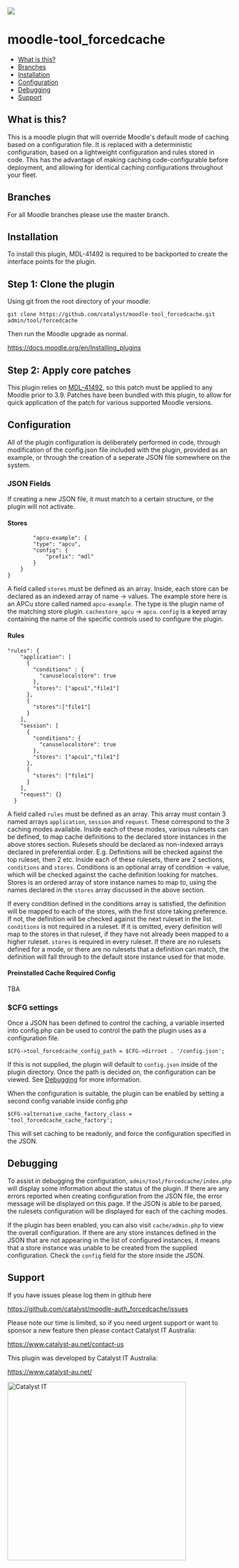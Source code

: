 <a href="https://travis-ci.org/Peterburnett/moodle-tool_forcedcache">
<img src="https://travis-ci.org/Peterburnett/moodle-tool_forcedcache.svg?branch=master">
</a>

# moodle-tool_forcedcache

* [What is this?](#what-is-this)
* [Branches](#branches)
* [Installation](#installation)
* [Configuration](#configuration)
* [Debugging](#debugging)
* [Support](#Support)

## What is this?

This is a moodle plugin that will override Moodle's default mode of caching based on a configuration file.
It is replaced with a deterministic configuration, based on a lightweight configuration and rules stored in code.
This has the advantage of making caching code-configurable before deployment, and allowing for identical caching
configurations throughout your fleet.

## Branches

For all Moodle branches please use the master branch.

## Installation

To install this plugin, MDL-41492 is required to be backported to create the interface points for the plugin.

Step 1: Clone the plugin
------------------------

Using git from the root directory of your moodle:

```
git clone https://github.com/catalyst/moodle-tool_forcedcache.git admin/tool/forcedcache
```

Then run the Moodle upgrade as normal.


https://docs.moodle.org/en/Installing_plugins


Step 2: Apply core patches
--------------------------

This plugin relies on [MDL-41492](https://tracker.moodle.org/browse/MDL-41492), so this patch must be applied to any Moodle prior
to 3.9. Patches have been bundled with this plugin, to allow for quick application of the patch for various supported Moodle versions.

## Configuration
All of the plugin configuration is deliberately performed in code, through modification of the config.json file included with the plugin, provided as an example, or through the creation of a seperate JSON file somewhere on the system.

### JSON Fields
If creating a new JSON file, it must match to a certain structure, or the plugin will not activate.

#### Stores
```"stores": {
        "apcu-example": {
        "type": "apcu",
        "config": {
            "prefix": "mdl"
        }
    }
}
```

A field called `stores` must be defined as an array. Inside, each store can be declared as an indexed array of name -> values.
The example store here is an APCu store called named `apcu-example`. The type is the plugin name of the matching store plugin.
`cachestore_apcu` -> `apcu`. `config` is a keyed array containing the name of the specific controls used to configure the plugin.

#### Rules
```
"rules": {
    "application": [
      {
        "conditions" : {
          "canuselocalstore": true
        },
        "stores": ["apcu1","file1"]
      },
      {
        "stores":["file1"]
      }
    ],
    "session": [
      {
        "conditions": {
          "canuselocalstore": true
        },
        "stores": ["apcu1","file1"]
      },
      {
        "stores": ["file1"]
      }
    ],
    "request": {}
  }
```

A field called `rules` must be defined as an array. This array must contain 3 named arrays `application`, `session` and `request`.
These correspond to the 3 caching modes available. Inside each of these modes, various rulesets can be defined, to map cache definitions
to the declared store instances in the above stores section. Rulesets should be declared as non-indexed arrays declared in preferential order.
E.g. Definitions will be checked against the top ruleset, then 2 etc. Inside each of these rulesets, there are 2 sections, `conditions` and `stores`. Conditions is an optional array of condition -> value, which will be checked against the cache definition looking for matches. Stores is an ordered array of store instance names to map to, using the names declared in the `stores` array discussed in the above section.

If every condition defined in the conditions array is satisfied, the definition will be mapped to each of the stores, with the first store taking preference. If not, the definition will be checked against the next ruleset in the list. `conditions` is not required in a ruleset. If it is omitted, every definition will map to the stores in that ruleset, if they have not already been mapped to a higher ruleset. `stores` is required in every ruleset. If there are no rulesets defined for a mode, or there are no rulesets that a definition can match, the definition will fall through to the default store instance used for that mode.

#### Preinstalled Cache Required Config
TBA

### $CFG settings
Once a JSON has been defined to control the caching, a variable inserted into config.php can be used to control the path the plugin uses as a configuration file.
```
$CFG->tool_forcedcache_config_path = $CFG->dirroot . '/config.json';
```
If this is not supplied, the plugin will default to `config.json` inside of the plugin directory.
Once the path is decided on, the configuration can be viewed. See [Debugging](#debugging) for more information.

When the configuration is suitable, the plugin can be enabled by setting a second config variable inside config.php
```
$CFG->alternative_cache_factory_class = 'tool_forcedcache_cache_factory';
```
This will set caching to be readonly, and force the configuration specified in the JSON.

## Debugging
To assist in debugging the configuration, `admin/tool/forcedcache/index.php` will display some information about the status of the plugin.
If there are any errors reported when creating configuration from the JSON file, the error message will be displayed on this page. If the JSON is able to be parsed, the rulesets configuration will be displayed for each of the caching modes.

If the plugin has been enabled, you can also visit `cache/admin.php` to view the overall configuration. If there are any store instances defined in the JSON that are not appearing in the list of configured instances, it means that a store instance was unable to be created from the supplied configuration. Check the `config` field for the store inside the JSON.

## Support
If you have issues please log them in github here

https://github.com/catalyst/moodle-auth_forcedcache/issues

Please note our time is limited, so if you need urgent support or want to
sponsor a new feature then please contact Catalyst IT Australia:

https://www.catalyst-au.net/contact-us

This plugin was developed by Catalyst IT Australia:

https://www.catalyst-au.net/

<img alt="Catalyst IT" src="https://cdn.rawgit.com/CatalystIT-AU/moodle-auth_saml2/master/pix/catalyst-logo.svg" width="400">
